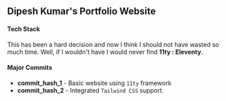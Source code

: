 ## Dipesh Kumar's Portfolio Website

#### Tech Stack

This has been a hard decision and now I think I should not have wasted so much time. Well, if I wouldn't have I would never find **11ty : Eleventy**.

#### Major Commits

- __commit_hash_1__ - Basic website using `11ty` framework
- __commit_hash_2__ - Integrated `Tailwind CSS` support.

